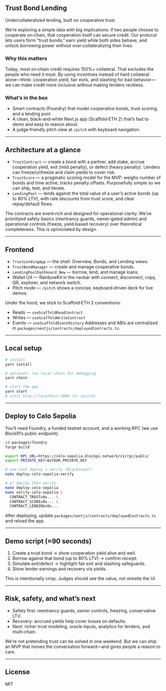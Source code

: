 ## Trust Bond Lending
Undercollateralized lending, built on cooperative trust.

We’re exploring a simple idea with big implications: if two people choose to cooperate on‑chain, that cooperation itself can secure credit. Our protocol lets users form “trust bonds,” earn yield while both sides behave, and unlock borrowing power without over‑collateralizing their lives.

### Why this matters
Today, most on‑chain credit requires 150%+ collateral. That excludes the people who need it most. By using incentives instead of hard collateral alone—think: cooperation yield, fair exits, and slashing for bad behavior—we can make credit more inclusive without making lenders reckless.

### What’s in the box
- Smart contracts (Foundry) that model cooperative bonds, trust scoring, and a lending pool.
- A clean, black‑and‑white Next.js app (Scaffold‑ETH 2) that’s fast to demo and easy to reason about.
- A judge‑friendly pitch view at `/pitch` with keyboard navigation.

---

## Architecture at a glance
- `TrustContract` — create a bond with a partner, add stake, accrue cooperation yield, exit (mild penalty), or defect (heavy penalty). Lenders can freeze/unfreeze and claim yields to cover risk.
- `TrustScore` — a pragmatic scoring model for the MVP: weighs number of bonds and time active; tracks penalty offsets. Purposefully simple so we can ship, test, and iterate.
- `LendingPool` — lends against the total value of a user’s active bonds (up to 80% LTV), with rate discounts from trust score, and clear repay/default flows.

The contracts are event‑rich and designed for operational clarity. We’ve prioritized safety basics (reentrancy guards, owner‑gated admin) and operational controls (freeze, yield‑based recovery) over theoretical completeness. This is opinionated by design.

---

## Frontend
- `TrustLendingApp` — the shell: Overview, Bonds, and Lending views.
- `TrustBondManager` — create and manage cooperative bonds.
- `LendingPoolDashboard_New` — borrow, lend, and manage loans.
- Wallet UX — RainbowKit in the navbar with connect, disconnect, copy, QR, explorer, and network switch.
- Pitch mode — `/pitch` shows a concise, keyboard‑driven deck for live demos.

Under the hood, we stick to Scaffold‑ETH 2 conventions:
- Reads — `useScaffoldReadContract`
- Writes — `useScaffoldWriteContract`
- Events — `useScaffoldEventHistory`
Addresses and ABIs are centralized in `packages/nextjs/contracts/deployedContracts.ts`.

---

## Local setup
```bash
# install
yarn install

# optional: run local chain for debugging
yarn chain

# start the app
yarn start
# visit http://localhost:3000 (or /pitch)
```

---

## Deploy to Celo Sepolia
You’ll need Foundry, a funded testnet account, and a working RPC (we use BlockPI’s public endpoint).

```bash
cd packages/foundry
forge build

export RPC_URL=https://celo-sepolia.blockpi.network/v1/rpc/public
export PRIVATE_KEY=0xYOUR_PRIVATE_KEY

# one‑shot deploy + verify (Blockscout)
make deploy-celo-sepolia-verify

# or deploy then verify
make deploy-celo-sepolia
make verify-celo-sepolia \
  CONTRACT_TRUST=0x... \
  CONTRACT_SCORE=0x... \
  CONTRACT_LENDING=0x...
```

After deploying, update `packages/nextjs/contracts/deployedContracts.ts` and reload the app.

---

## Demo script (≈90 seconds)
1) Create a trust bond → show cooperation yield alive and well.
2) Borrow against that bond (up to 80% LTV) → confirm receipt.
3) Simulate exit/defect → highlight fair exit and slashing safeguards.
4) Show lender earnings and recovery via yields.

This is intentionally crisp. Judges should see the value, not wrestle the UI.

---

## Risk, safety, and what’s next
- Safety first: reentrancy guards, owner controls, freezing, conservative LTV.
- Recovery: accrued yields help cover losses on defaults.
- Next: richer trust modeling, oracle inputs, analytics for lenders, and multi‑chain.

We’re not pretending trust can be solved in one weekend. But we can ship an MVP that moves the conversation forward—and gives people a reason to care.

---

## License
MIT